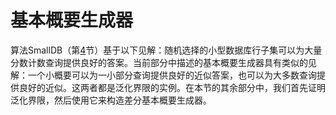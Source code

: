 # 基本概要生成器

算法SmallDB（第[4](/4-Releasing-Linear-Quries-with-Correlated-Error/Overview.md.html)节）基于以下见解：随机选择的小型数据库行子集可以为大量分数计数查询提供良好的答案。当前部分中描述的基本概要生成器具有类似的见解：一个小概要可以为一小部分查询提供良好的近似答案，也可以为大多数查询提供良好的近似。这两者都是泛化界限的实例。在本节的其余部分中，我们首先证明泛化界限，然后使用它来构造差分基本概要生成器。
